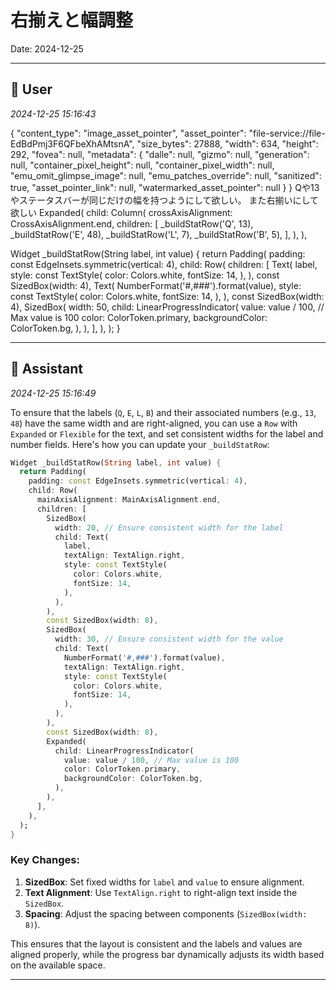 # 右揃えと幅調整

Date: 2024-12-25

---

## 👤 User
*2024-12-25 15:16:43*

{
  "content_type": "image_asset_pointer",
  "asset_pointer": "file-service://file-EdBdPmj3F6QFbeXhAMtsnA",
  "size_bytes": 27888,
  "width": 634,
  "height": 292,
  "fovea": null,
  "metadata": {
    "dalle": null,
    "gizmo": null,
    "generation": null,
    "container_pixel_height": null,
    "container_pixel_width": null,
    "emu_omit_glimpse_image": null,
    "emu_patches_override": null,
    "sanitized": true,
    "asset_pointer_link": null,
    "watermarked_asset_pointer": null
  }
}
Qや13やステータスバーが同じだけの幅を持つようにして欲しい。
また右揃いにして欲しい
Expanded(
                                            child: Column(
                                              crossAxisAlignment:
                                                  CrossAxisAlignment.end,
                                              children: [
                                                _buildStatRow('Q', 13),
                                                _buildStatRow('E', 48),
                                                _buildStatRow('L', 7),
                                                _buildStatRow('B', 5),
                                              ],
                                            ),
                                          ),

Widget _buildStatRow(String label, int value) {
    return Padding(
      padding: const EdgeInsets.symmetric(vertical: 4),
      child: Row(
        children: [
          Text(
            label,
            style: const TextStyle(
              color: Colors.white,
              fontSize: 14,
            ),
          ),
          const SizedBox(width: 4),
          Text(
            NumberFormat('#,###').format(value),
            style: const TextStyle(
              color: Colors.white,
              fontSize: 14,
            ),
          ),
          const SizedBox(width: 4),
          SizedBox(
            width: 50,
            child: LinearProgressIndicator(
              value: value / 100, // Max value is 100
              color: ColorToken.primary,
              backgroundColor: ColorToken.bg,
            ),
          ),
        ],
      ),
    );
  }

---

## 🤖 Assistant
*2024-12-25 15:16:49*

To ensure that the labels (`Q`, `E`, `L`, `B`) and their associated numbers (e.g., `13`, `48`) have the same width and are right-aligned, you can use a `Row` with `Expanded` or `Flexible` for the text, and set consistent widths for the label and number fields. Here's how you can update your `_buildStatRow`:

```dart
Widget _buildStatRow(String label, int value) {
  return Padding(
    padding: const EdgeInsets.symmetric(vertical: 4),
    child: Row(
      mainAxisAlignment: MainAxisAlignment.end,
      children: [
        SizedBox(
          width: 20, // Ensure consistent width for the label
          child: Text(
            label,
            textAlign: TextAlign.right,
            style: const TextStyle(
              color: Colors.white,
              fontSize: 14,
            ),
          ),
        ),
        const SizedBox(width: 8),
        SizedBox(
          width: 30, // Ensure consistent width for the value
          child: Text(
            NumberFormat('#,###').format(value),
            textAlign: TextAlign.right,
            style: const TextStyle(
              color: Colors.white,
              fontSize: 14,
            ),
          ),
        ),
        const SizedBox(width: 8),
        Expanded(
          child: LinearProgressIndicator(
            value: value / 100, // Max value is 100
            color: ColorToken.primary,
            backgroundColor: ColorToken.bg,
          ),
        ),
      ],
    ),
  );
}
```

### Key Changes:
1. **SizedBox**: Set fixed widths for `label` and `value` to ensure alignment.
2. **Text Alignment**: Use `TextAlign.right` to right-align text inside the `SizedBox`.
3. **Spacing**: Adjust the spacing between components (`SizedBox(width: 8)`).

This ensures that the layout is consistent and the labels and values are aligned properly, while the progress bar dynamically adjusts its width based on the available space.

---
